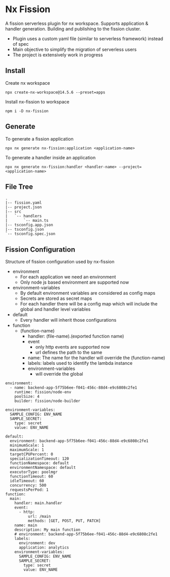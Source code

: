 # Nx Fission

A fission serverless plugin for nx workspace. Supports application & handler generation.
Building and publishing to the fission cluster.

- Plugin uses a custom yaml file (similar to serverless framework) instead of spec
- Main objective to simplify the migration of serverless users
- The project is extensively work in progress

## Install

Create nx workspace

```
npx create-nx-workspace@14.5.6 --preset=apps

```

Install nx-fission to workspace

```
npm i -D nx-fission
```

## Generate

To generate a fission application

```
npx nx generate nx-fission:application <application-name>
```

To generate a handler inside an application

```
npx nx generate nx-fission:handler <handler-name> --project=<application-name>
```

## File Tree

```
.
|-- fission.yaml
|-- project.json
|-- src
|   `-- handlers
|       `-- main.ts
|-- tsconfig.app.json
|-- tsconfig.json
`-- tsconfig.spec.json
```

## Fission Configuration

Structure of fission configuration used by nx-fission

- environment
  - For each application we need an environment
  - Only node js based environment are supported now
- environment-variables
  - By default environment variables are considered as config maps
  - Secrets are stored as secret maps
  - For each handler there will be a config map which will include the global and handler level variables
- default
  - Every handler will inherit those configurations
- function
  - (function-name)
    - handler: (file-name).(exported function name)
    - event
      - only http events are supported now
      - url defines the path to the same
    - name: The name for the handler will override the (function-name)
    - labels: labels used to identify the lambda instance
    - environment-variables
      - will override the global

```
environment:
  - name: backend-app-5f75b6ee-f041-456c-88d4-e9c6808c2fe1
    runtime: fission/node-env
    poolSize: 4
    builder: fission/node-builder

environment-variables:
  SAMPLE_CONFIG: ENV_NAME
  SAMPLE_SECRET:
    type: secret
    value: ENV_NAME

default:
  environment: backend-app-5f75b6ee-f041-456c-88d4-e9c6808c2fe1
  minimumScale: 1
  maximumScale: 1
  targetCPUPercent: 0
  specializationTimeout: 120
  functionNamespace: default
  environmentNamespace: default
  executorType: poolmgr
  functionTimeout: 60
  idleTimeout: 60
  concurrency: 500
  requestsPerPod: 1
function:
  main:
    handler: main.handler
    event:
      - http:
          url: /main
          methods: [GET, POST, PUT, PATCH]
    name: main
    description: My main function
    # environment: backend-app-5f75b6ee-f041-456c-88d4-e9c6808c2fe1
    labels:
      environment: dev
      application: analytics
    environment-variables:
      SAMPLE_CONFIG: ENV_NAME
      SAMPLE_SECRET:
        type: secret
        value: ENV_NAME

```
